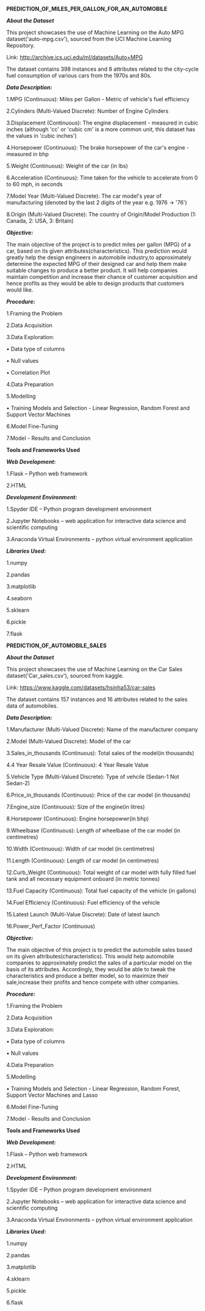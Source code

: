 ******PREDICTION_OF_MILES_PER_GALLON_FOR_AN_AUTOMOBILE******

***About the Dataset***

This project showcases the use of Machine Learning on the Auto MPG dataset('auto-mpg.csv'), sourced from the UCI Machine Learning Repository.

Link: http://archive.ics.uci.edu/ml/datasets/Auto+MPG

The dataset contains 398 instances and 8 attributes related to the city-cycle fuel consumption of various cars from the 1970s and 80s.



***Data Description:***

1.MPG (Continuous): Miles per Gallon - Metric of vehicle's fuel efficiency

2.Cylinders (Multi-Valued Discrete): Number of Engine Cylinders

3.Displacement (Continuous): The engine displacement - measured in cubic inches (although 'cc' or 'cubic cm' is a more common unit, this dataset has the values in 'cubic inches')

4.Horsepower (Continuous): The brake horsepower of the car's engine - measured in bhp

5.Weight (Continuous): Weight of the car (in lbs)

6.Acceleration (Continuous): Time taken for the vehicle to accelerate from 0 to 60 mph, in seconds

7.Model Year (Multi-Valued Discrete): The car model's year of manufacturing (denoted by the last 2 digits of the year e.g. 1976 -> '76')

8.Origin (Multi-Valued Discrete): The country of Origin/Model Production (1: Canada, 2: USA, 3: Britain)



***Objective:***

The main objective of the project is to predict miles per gallon (MPG) of a car, based on its given attributes(characteristics).
This prediction would greatly help the design engineers in automobile industry,to approximately determine the expected MPG of their designed car and help them make suitable changes to produce a better product. It will help companies maintain competition and increase their chance of customer acquisition and hence profits  as they would be able to design products that customers would like.



***Procedure:***

1.Framing the Problem

2.Data Acquisition

3.Data Exploration:

• Data type of columns

• Null values

• Correlation Plot

4.Data Preparation

5.Modelling

• Training Models and Selection - Linear Regression, Random Forest and Support Vector Machines

6.Model Fine-Tuning

7.Model - Results and Conclusion


****Tools and Frameworks Used****

***Web Development:***

1.Flask – Python web framework

2.HTML

***Development Environment:***

1.Spyder IDE – Python program development environment

2.Jupyter Notebooks – web application for interactive data science and scientific computing

3.Anaconda Virtual Environments – python virtual environment application

***Libraries Used:***

1.numpy

2.pandas

3.matplotlib

4.seaborn

5.sklearn

6.pickle

7.flask














******PREDICTION_OF_AUTOMOBILE_SALES******

***About the Dataset***

This project showcases the use of Machine Learning on the Car Sales dataset('Car_sales.csv'), sourced from kaggle. 

Link: https://www.kaggle.com/datasets/hsinha53/car-sales

The dataset contains 157 instances and 16 attributes related to the sales data of automobiles.


***Data Description:***

1.Manufacturer (Multi-Valued Discrete): Name of the manufacturer company

2.Model (Multi-Valued Discrete): Model of the car

3.Sales_in_thousands (Continuous): Total sales of the model(in thousands)

4.4 Year Resale Value (Continuous): 4 Year Resale Value

5.Vehicle Type (Multi-Valued Discrete): Type of vehcile (Sedan-1 Not Sedan-2)

6.Price_in_thousands (Continuous): Price of the car model (in thousands)

7.Engine_size (Continuous): Size of the engine(in litres)

8.Horsepower (Continuous): Engine horsepowwr(in bhp)

9.Wheelbase (Continuous): Length of wheelbase of the car model (in centimetres)

10.Width (Continuous): Width of car model (in centimetres)

11.Length (Continuous): Length of car model (in centimetres)

12.Curb_Weight (Continuous): Total weight of car model with fully filled fuel tank and all necessary equipment onboard (in metric tonnes)

13.Fuel Capacity (Continuous): Total fuel capacity of the vehicle (in gallons)

14.Fuel Efficiency (Continuous): Fuel efficiency of the vehicle 

15.Latest Launch (Multi-Value Discrete): Date of latest launch

16.Power_Perf_Factor (Continuous)

***Objective:***

The main objective of this project is to predict the automobile sales based on its given attributes(characteristics).
This would help automobile companies to approximately predict the sales of a particular model on the basis of its attributes. Accordingly, they would be able to tweak the characteristics and produce a better model, so to maximize their sale,increase their profits and hence compete with other companies.



***Procedure:***

1.Framing the Problem

2.Data Acquisition

3.Data Exploration:

• Data type of columns

• Null values

4.Data Preparation

5.Modelling

• Training Models and Selection - Linear Regression, Random Forest, Support Vector Machines and Lasso

6.Model Fine-Tuning

7.Model - Results and Conclusion


****Tools and Frameworks Used****

***Web Development:***

1.Flask – Python web framework

2.HTML

***Development Environment:***

1.Spyder IDE – Python program development environment

2.Jupyter Notebooks – web application for interactive data science and scientific computing

3.Anaconda Virtual Environments – python virtual environment application

***Libraries Used:***

1.numpy

2.pandas

3.matplotlib

4.sklearn

5.pickle

6.flask




